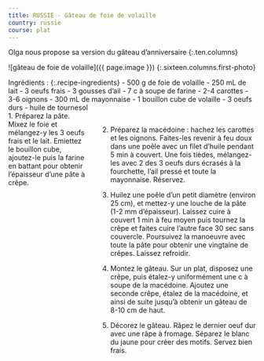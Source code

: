 ```yaml
---
title: RUSSIE - Gâteau de foie de volaille
country: russie
course: plat
---
```


Olga nous propose sa version du gâteau d’anniversaire
{:.ten.columns}
<!--fin extrait-->

![gâteau de foie de volaille]({{ page.image }})
{:.sixteen.columns.first-photo}

<div class="four columns" markdown="1">
Ingrédients :
{:.recipe-ingredients}
- 500 g de foie de volaille
- 250 mL de lait
- 3 oeufs frais
- 3 gousses d’ail
- 7 c à soupe de farine
- 2-4 carottes
- 3-6 oignons
- 300 mL de mayonnaise
- 1 bouillon cube de volaille
- 3 oeufs durs
- huile de tournesol
</div>

<div class="ten columns" markdown="1">
1. Préparez la pâte. Mixez le foie et mélangez-y les 3 oeufs frais et le lait. Emiettez le bouillon cube, ajoutez-le puis la farine en battant pour obtenir l’épaisseur d’une pâte à crêpe.

2. Préparez la macédoine : hachez les carottes et les oignons. Faites-les revenir à feu doux dans une poêle avec un filet d’huile pendant 5 min à couvert. Une fois tièdes, mélangez-les avec 2 des 3 oeufs durs écrasés à la fourchette, l’ail pressé et toute la mayonnaise. Réservez.

3. Huilez une poêle d’un petit diamètre (environ 25 cm), et mettez-y une louche de la pâte (1-2 mm d’épaisseur). Laissez cuire à couvert 1 min à feu moyen puis tournez la crêpe et faites cuire l’autre face 30 sec sans couvercle. Poursuivez la manoeuvre avec toute la pâte pour obtenir une vingtaine de crêpes. Laissez refroidir.

4. Montez le gâteau. Sur un plat, disposez une crêpe, puis étalez-y uniformément une c à soupe de la macédoine. Ajoutez une seconde crêpe, étalez de la macédoine, et ainsi de suite jusqu’à obtenir un gâteau de 8-10 cm de haut.

5. Décorez le gâteau. Râpez le dernier oeuf dur avec une râpe à fromage. Séparez le blanc du jaune pour créer des motifs. Servez bien frais.
</div>
